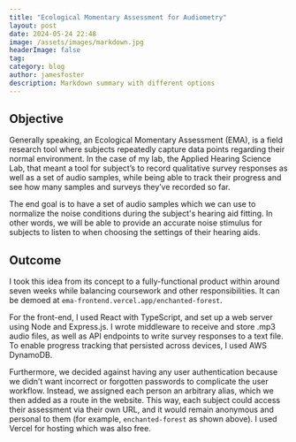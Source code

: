 ```yaml
---
title: "Ecological Momentary Assessment for Audiometry"
layout: post
date: 2024-05-24 22:48
image: /assets/images/markdown.jpg
headerImage: false
tag:
category: blog
author: jamesfoster
description: Markdown summary with different options
---
```


## Objective

Generally speaking, an Ecological Momentary Assessment (EMA), is a field research tool where subjects repeatedly capture data points regarding their normal environment. In the case of my lab, the Applied Hearing Science Lab, that meant a tool for subject’s to record qualitative survey responses as well as a set of audio samples, while being able to track their progress and see how many samples and surveys they’ve recorded so far.

The end goal is to have a set of audio samples which we can use to normalize the noise conditions during the subject's hearing aid fitting. In other words, we will be able to provide an accurate noise stimulus for subjects to listen to when choosing the settings of their hearing aids.


## Outcome

I took this idea from its concept to a fully-functional product within around seven weeks while balancing coursework and other responsibilities. It can be demoed at `ema-frontend.vercel.app/enchanted-forest`. 

For the front-end, I used React with TypeScript, and set up a web server using Node and Express.js. I wrote middleware to receive and store .mp3 audio files, as well as API endpoints to write survey responses to a text file. To enable progress tracking that persisted across devices, I used AWS DynamoDB. 

Furthermore, we decided against having any user authentication because we didn’t want incorrect or forgotten passwords to complicate the user workflow. Instead, we assigned each person an arbitrary alias, which we then added as a route in the website. This way, each subject could access their assessment via their own URL, and it would remain anonymous and personal to them (for example, `enchanted-forest` as shown above). I used Vercel for hosting which was also free. 